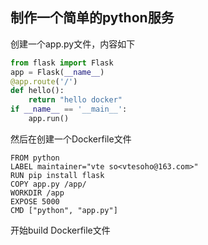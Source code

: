 ## 制作一个简单的python服务

创建一个app.py文件，内容如下
```py
from flask import Flask
app = Flask(__name__)
@app.route('/')
def hello():
    return "hello docker"
if __name__ == '__main__':
    app.run()
```


然后在创建一个Dockerfile文件
```
FROM python
LABEL maintainer="vte so<vtesoho@163.com>"
RUN pip install flask
COPY app.py /app/
WORKDIR /app
EXPOSE 5000
CMD ["python", "app.py"]
```

开始build Dockerfile文件
```
```



